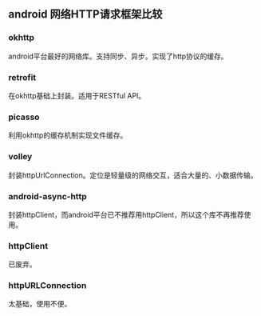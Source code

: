 
## android 网络HTTP请求框架比较

### okhttp
android平台最好的网络库。支持同步、异步。实现了http协议的缓存。

### retrofit
在okhttp基础上封装。适用于RESTful API。

### picasso
利用okhttp的缓存机制实现文件缓存。

### volley
封装httpUrlConnection。定位是轻量级的网络交互，适合大量的、小数据传输。

### android-async-http
封装httpClient，而android平台已不推荐用httpClient，所以这个库不再推荐使用。

### httpClient
已废弃。

### httpURLConnection
太基础，使用不便。
